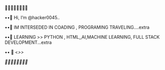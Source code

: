 💓💓💓💓💓💓💓💓

••👋 Hi, I’m @hacker0045..

••👀 IM INTERSEDED IN COADING ,  PROGRAMING TRAVELING....extra
 
••🌱 LEARNING >> PYTHON , HTML,,AI,MACHINE LEARNING, FULL STACK DEVELOPMENT...extra

•• 💞️ <<I LIKE PROGRAMM >>>

<this is web development programm>


💓💓💓💓💓💓💓💓
